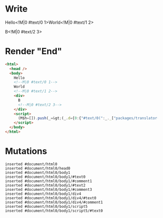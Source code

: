 # Write
  Hello<!M|0 #text/0 1>World<!M|0 #text/1 2><div>B<!M|0 #text/2 3></div><script>(M$h=[]).push(_=>(_.d={0:{"#text/0(":_._["packages/translator-tags/src/__tests__/fixtures/if-tag/template.marko_1_renderer"],"#text/0!":_.a={"#scope":1},"#text/1(":_._["packages/translator-tags/src/__tests__/fixtures/if-tag/template.marko_2_renderer"],"#text/1!":_.b={"#scope":2},"#text/2(":_._["packages/translator-tags/src/__tests__/fixtures/if-tag/template.marko_4_renderer"],"#text/2!":_.c={"#scope":3},"#scope":0},1:_.a,2:_.b,3:_.c}),[])</script>


# Render "End"
```html
<html>
  <head />
  <body>
    Hello
    <!--M|0 #text/0 1-->
    World
    <!--M|0 #text/1 2-->
    <div>
      B
      <!--M|0 #text/2 3-->
    </div>
    <script>
      (M$h=[]).push(_=&gt;(_.d={0:{"#text/0(":_._["packages/translator-tags/src/__tests__/fixtures/if-tag/template.marko_1_renderer"],"#text/0!":_.a={"#scope":1},"#text/1(":_._["packages/translator-tags/src/__tests__/fixtures/if-tag/template.marko_2_renderer"],"#text/1!":_.b={"#scope":2},"#text/2(":_._["packages/translator-tags/src/__tests__/fixtures/if-tag/template.marko_4_renderer"],"#text/2!":_.c={"#scope":3},"#scope":0},1:_.a,2:_.b,3:_.c}),[])
    </script>
  </body>
</html>
```

# Mutations
```
inserted #document/html0
inserted #document/html0/head0
inserted #document/html0/body1
inserted #document/html0/body1/#text0
inserted #document/html0/body1/#comment1
inserted #document/html0/body1/#text2
inserted #document/html0/body1/#comment3
inserted #document/html0/body1/div4
inserted #document/html0/body1/div4/#text0
inserted #document/html0/body1/div4/#comment1
inserted #document/html0/body1/script5
inserted #document/html0/body1/script5/#text0
```